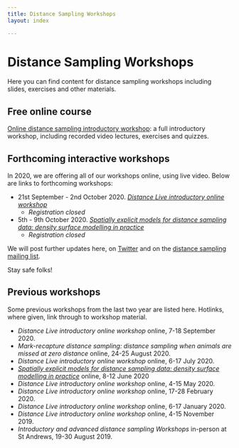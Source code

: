 ```yaml
---
title: Distance Sampling Workshops
layout: index

---
```


# Distance Sampling Workshops

Here you can find content for distance sampling workshops including slides, exercises and other materials.

## Free online course

[Online distance sampling introductory workshop](online-course): a full introductory workshop, including recorded video lectures, exercises and quizzes.


## Forthcoming interactive workshops

In 2020, we are offering all of our workshops online, using live video.  Below are links to forthcoming workshops:

- 21st September - 2nd October 2020.  [*Distance Live introductory online workshop*](https://www.creem.st-andrews.ac.uk/distance-live-online-workshops/)
  - _Registration closed_
- 5th - 9th October 2020.  [*Spatially explicit models for distance sampling data: density surface modelling in practice*](https://www.creem.st-andrews.ac.uk/spatial-modelling-live-online-workshop-2/)
  - _Registration closed_

We will post further updates here, on [Twitter](http://twitter.com/distancesamp) and on the [distance sampling mailing list](https://groups.google.com/forum/#!forum/distance-sampling).

Stay safe folks!


## Previous workshops

Some previous workshops from the last two year are listed here.  Hotlinks, where given, link through to workshop material. 

- *Distance Live introductory online workshop* online, 7-18 September 2020.
- *Mark-recapture distance sampling: distance sampling when animals are missed at zero distance* online, 24-25 August 2020.
- *Distance Live introductory online workshop* online, 6-17 July 2020.
- [*Spatially explicit models for distance sampling data: density surface modelling in practice*](http://workshops.distancesampling.org/online-dsm-2020/) online, 8-12 June 2020
- *Distance Live introductory online workshop* online, 4-15 May 2020.
- *Distance Live introductory online workshop* online, 17-28 February 2020.
- *Distance Live introductory online workshop* online, 6-17 January 2020.
- *Distance Live introductory online workshop* online, 4-15 November 2019.
- *Introductory and advanced distance sampling Workshops* in-person at St Andrews, 19-30 August 2019.

